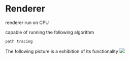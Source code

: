 # Renderer

renderer run on CPU

capable of running the following algorithm
```
path tracing
```

The following picture is a exhibition of its functionality
![](https://github.com/wcvanvan/Renderer/blob/main/samples/Cornell%20box.jpg)
